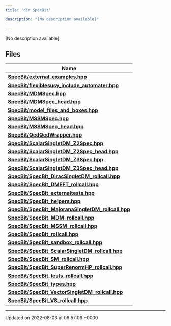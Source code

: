 ```yaml
---
title: 'dir SpecBit'

description: "[No description available]"

---
```







[No description available]

## Files

| Name           |
| -------------- |
| **[SpecBit/external_examples.hpp](/documentation/code/gambit_2/files/external__examples_8hpp/#file-external-examples.hpp)**  |
| **[SpecBit/flexiblesusy_include_automater.hpp](/documentation/code/gambit_2/files/flexiblesusy__include__automater_8hpp/#file-flexiblesusy-include-automater.hpp)**  |
| **[SpecBit/MDMSpec.hpp](/documentation/code/gambit_2/files/mdmspec_8hpp/#file-mdmspec.hpp)**  |
| **[SpecBit/MDMSpec_head.hpp](/documentation/code/gambit_2/files/mdmspec__head_8hpp/#file-mdmspec-head.hpp)**  |
| **[SpecBit/model_files_and_boxes.hpp](/documentation/code/gambit_2/files/model__files__and__boxes_8hpp/#file-model-files-and-boxes.hpp)**  |
| **[SpecBit/MSSMSpec.hpp](/documentation/code/gambit_2/files/mssmspec_8hpp/#file-mssmspec.hpp)**  |
| **[SpecBit/MSSMSpec_head.hpp](/documentation/code/gambit_2/files/mssmspec__head_8hpp/#file-mssmspec-head.hpp)**  |
| **[SpecBit/QedQcdWrapper.hpp](/documentation/code/gambit_2/files/qedqcdwrapper_8hpp/#file-qedqcdwrapper.hpp)**  |
| **[SpecBit/ScalarSingletDM_Z2Spec.hpp](/documentation/code/gambit_2/files/scalarsingletdm__z2spec_8hpp/#file-scalarsingletdm-z2spec.hpp)**  |
| **[SpecBit/ScalarSingletDM_Z2Spec_head.hpp](/documentation/code/gambit_2/files/scalarsingletdm__z2spec__head_8hpp/#file-scalarsingletdm-z2spec-head.hpp)**  |
| **[SpecBit/ScalarSingletDM_Z3Spec.hpp](/documentation/code/gambit_2/files/scalarsingletdm__z3spec_8hpp/#file-scalarsingletdm-z3spec.hpp)**  |
| **[SpecBit/ScalarSingletDM_Z3Spec_head.hpp](/documentation/code/gambit_2/files/scalarsingletdm__z3spec__head_8hpp/#file-scalarsingletdm-z3spec-head.hpp)**  |
| **[SpecBit/SpecBit_DiracSingletDM_rollcall.hpp](/documentation/code/gambit_2/files/specbit__diracsingletdm__rollcall_8hpp/#file-specbit-diracsingletdm-rollcall.hpp)**  |
| **[SpecBit/SpecBit_DMEFT_rollcall.hpp](/documentation/code/gambit_2/files/specbit__dmeft__rollcall_8hpp/#file-specbit-dmeft-rollcall.hpp)**  |
| **[SpecBit/SpecBit_externaltests.hpp](/documentation/code/gambit_2/files/specbit__externaltests_8hpp/#file-specbit-externaltests.hpp)**  |
| **[SpecBit/SpecBit_helpers.hpp](/documentation/code/gambit_2/files/specbit__helpers_8hpp/#file-specbit-helpers.hpp)**  |
| **[SpecBit/SpecBit_MajoranaSingletDM_rollcall.hpp](/documentation/code/gambit_2/files/specbit__majoranasingletdm__rollcall_8hpp/#file-specbit-majoranasingletdm-rollcall.hpp)**  |
| **[SpecBit/SpecBit_MDM_rollcall.hpp](/documentation/code/gambit_2/files/specbit__mdm__rollcall_8hpp/#file-specbit-mdm-rollcall.hpp)**  |
| **[SpecBit/SpecBit_MSSM_rollcall.hpp](/documentation/code/gambit_2/files/specbit__mssm__rollcall_8hpp/#file-specbit-mssm-rollcall.hpp)**  |
| **[SpecBit/SpecBit_rollcall.hpp](/documentation/code/gambit_2/files/specbit__rollcall_8hpp/#file-specbit-rollcall.hpp)**  |
| **[SpecBit/SpecBit_sandbox_rollcall.hpp](/documentation/code/gambit_2/files/specbit__sandbox__rollcall_8hpp/#file-specbit-sandbox-rollcall.hpp)**  |
| **[SpecBit/SpecBit_ScalarSingletDM_rollcall.hpp](/documentation/code/gambit_2/files/specbit__scalarsingletdm__rollcall_8hpp/#file-specbit-scalarsingletdm-rollcall.hpp)**  |
| **[SpecBit/SpecBit_SM_rollcall.hpp](/documentation/code/gambit_2/files/specbit__sm__rollcall_8hpp/#file-specbit-sm-rollcall.hpp)**  |
| **[SpecBit/SpecBit_SuperRenormHP_rollcall.hpp](/documentation/code/gambit_2/files/specbit__superrenormhp__rollcall_8hpp/#file-specbit-superrenormhp-rollcall.hpp)**  |
| **[SpecBit/SpecBit_tests_rollcall.hpp](/documentation/code/gambit_2/files/specbit__tests__rollcall_8hpp/#file-specbit-tests-rollcall.hpp)**  |
| **[SpecBit/SpecBit_types.hpp](/documentation/code/gambit_2/files/specbit__types_8hpp/#file-specbit-types.hpp)**  |
| **[SpecBit/SpecBit_VectorSingletDM_rollcall.hpp](/documentation/code/gambit_2/files/specbit__vectorsingletdm__rollcall_8hpp/#file-specbit-vectorsingletdm-rollcall.hpp)**  |
| **[SpecBit/SpecBit_VS_rollcall.hpp](/documentation/code/gambit_2/files/specbit__vs__rollcall_8hpp/#file-specbit-vs-rollcall.hpp)**  |






-------------------------------

Updated on 2022-08-03 at 06:57:09 +0000
